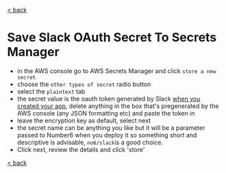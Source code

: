 [< back](./index.md)
# Save Slack OAuth Secret To Secrets Manager

- in the AWS console go to AWS Secrets Manager and click `store a new secret`
- choose the `other types of secret` radio button
- select the `plaintext` tab
- the secret value is the oauth token generated by Slack [when you created your app](./what_do_i_need.md), delete anything in the box that's pregenerated by the AWS console (any JSON formatting etc) and paste the token in
- leave the encryption key as default, select next
- the secret name can be anything you like but it will be a parameter passed to Number6 when you deploy it so something short and descriptive is advisable, `no6/slack`is a good choice.
- Click next, review the details and click 'store'

[< back](./index.md)